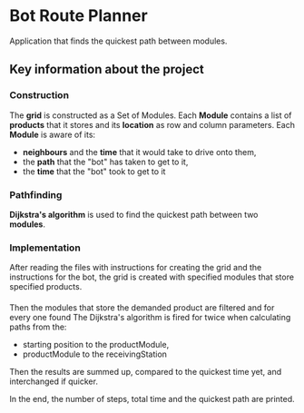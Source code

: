 # Bot Route Planner

Application that finds the quickest path between modules.

## Key information about the project
### Construction
The **grid** is constructed as a Set of Modules.
Each **Module** contains a list of **products** that it stores
and its **location** as row and column parameters.
Each **Module** is aware of its:
- **neighbours** and the **time** that it would take to drive onto them,
- the **path** that the "bot" has taken to get to it,
- the **time** that the "bot" took to get to it

### Pathfinding
**Dijkstra's algorithm** is used to find the quickest path between two **modules**.

### Implementation
After reading the files with instructions for creating the grid and 
the instructions for the bot, the grid is created with specified modules 
that store specified products. 

####

Then the modules that store the demanded product are filtered and for
every one found The Dijkstra's algorithm is fired for twice when 
calculating paths from the: 
- starting position to the productModule,
- productModule to the receivingStation

Then the results are summed up, compared to the quickest time yet, 
and interchanged if quicker.

In the end, the number of steps, total time and the 
quickest path are printed.






